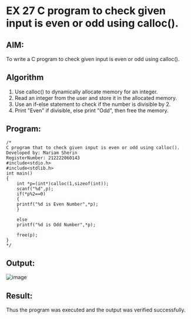 # EX 27 C program to check given input is even or odd using calloc().
## AIM:
To write a C program to check given input is even or odd using calloc().

## Algorithm
1. Use calloc() to dynamically allocate memory for an integer.
2. Read an integer from the user and store it in the allocated memory.
3. Use an if-else statement to check if the number is divisible by 2.
4. Print "Even" if divisible, else print "Odd", then free the memory.
  

## Program:
```
/*
C program that to check given input is even or odd using calloc().
Developed by: Mariam Sherin
RegisterNumber: 212222060143
#include<stdio.h>
#include<stdlib.h>
int main()
{
    int *p=(int*)calloc(1,sizeof(int));
    scanf("%d",p);
    if(*p%2==0)
    {
    printf("%d is Even Number",*p);
    }
    
    else
    printf("%d is Odd Number",*p);
    
    free(p);
}
*/
```

## Output:

![image](https://github.com/user-attachments/assets/282ad4fe-98c0-4cc3-9a07-207229558005)


## Result:
Thus the program was executed and the output was verified successfully.

